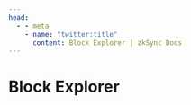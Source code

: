 ```yaml
---
head:
  - - meta
    - name: "twitter:title"
      content: Block Explorer | zkSync Docs
---
```


# Block Explorer
